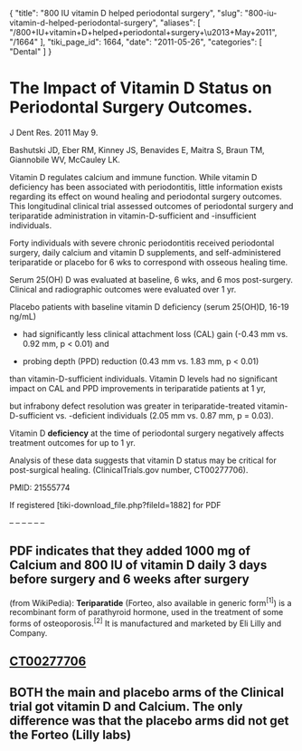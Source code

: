 {
  "title": "800 IU vitamin D helped periodontal surgery",
  "slug": "800-iu-vitamin-d-helped-periodontal-surgery",
  "aliases": [
    "/800+IU+vitamin+D+helped+periodontal+surgery+\u2013+May+2011",
    "/1664"
  ],
  "tiki_page_id": 1664,
  "date": "2011-05-26",
  "categories": [
    "Dental"
  ]
}


# The Impact of Vitamin D Status on Periodontal Surgery Outcomes.

J Dent Res. 2011 May 9. 

Bashutski JD, Eber RM, Kinney JS, Benavides E, Maitra S, Braun TM, Giannobile WV, McCauley LK.

Vitamin D regulates calcium and immune function. While vitamin D deficiency has been associated with periodontitis, little information exists regarding its effect on wound healing and periodontal surgery outcomes. This longitudinal clinical trial assessed outcomes of periodontal surgery and teriparatide administration in vitamin-D-sufficient and -insufficient individuals. 

Forty individuals with severe chronic periodontitis received periodontal surgery, daily calcium and vitamin D supplements, and self-administered teriparatide or placebo for 6 wks to correspond with osseous healing time. 

Serum 25(OH) D was evaluated at baseline, 6 wks, and 6 mos post-surgery. Clinical and radiographic outcomes were evaluated over 1 yr. 

Placebo patients with baseline vitamin D deficiency (serum 25(OH)D, 16-19 ng/mL)

* had significantly less clinical attachment loss (CAL) gain (-0.43 mm vs. 0.92 mm, p < 0.01) and 

* probing depth (PPD) reduction (0.43 mm vs. 1.83 mm, p < 0.01) 

than vitamin-D-sufficient individuals. Vitamin D levels had no significant impact on CAL and PPD improvements in teriparatide patients at 1 yr, 

but infrabony defect resolution was greater in teriparatide-treated vitamin-D-sufficient vs. -deficient individuals (2.05 mm vs. 0.87 mm, p = 0.03). 

Vitamin D  **deficiency**  at the time of periodontal surgery negatively affects treatment outcomes for up to 1 yr. 

Analysis of these data suggests that vitamin D status may be critical for post-surgical healing. (ClinicalTrials.gov number, CT00277706).

PMID:     21555774

If registered <span>[tiki-download_file.php?fileId=1882]</span> for PDF

– – – – – – 

## PDF indicates that they added 1000 mg of Calcium and 800 IU of vitamin D daily 3 days before surgery and 6 weeks after surgery

(from WikiPedia):  **Teriparatide**  (Forteo, also available in generic form<sup>[1]</sup>) is a recombinant form of parathyroid hormone, used in the treatment of some forms of osteoporosis.<sup>[2]</sup> It is manufactured and marketed by Eli Lilly and Company.

## [CT00277706](http://clinicaltrials.gov/ct2/show/NCT00277706?term=00277706&rank=1%20)

## BOTH the main and placebo arms of the Clinical trial got vitamin D and Calcium.  The only difference was that the placebo arms did not get the Forteo (Lilly labs)

<!-- ~tc~ (alias(800 IU vitamin D helped peridontal surgery – May 2011)) ~/tc~ -->
